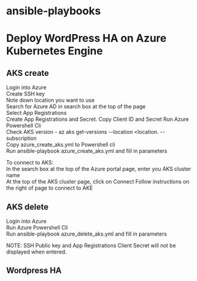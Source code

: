 # ansible-playbooks

# Deploy WordPress HA on Azure Kubernetes Engine  

## AKS create

Login into Azure  
Create SSH key  
Note down location you want to use  
Search for Azure AD in search box at the top of the page   
Select App Registrations  
Create App Registrations and Secret.
Copy Client ID and Secret
Run Azure Powershell Cli  
Check AKS version - az aks get-versions --location <location. --subscription <mysubscriptionid>  
Copy azure_create_aks.yml to Powershell cli  
Run ansible-playbook azure_create_aks.yml and fill in parameters  

To connect to AKS:  
In the search box at the top of the Azure portal page, enter you AKS cluster name  
At the top of the AKS cluster page, click on Connect
Follow instructions on the right of page to connect to AKE

  
    
## AKS delete
Login into Azure  
Run Azure Powershell Cli  
Run ansible-playbook azure_delete_aks.yml and fill in parameters  


NOTE: SSH Public key and App Registrations Client Secret will not be displayed when entered.


## Wordpress HA

